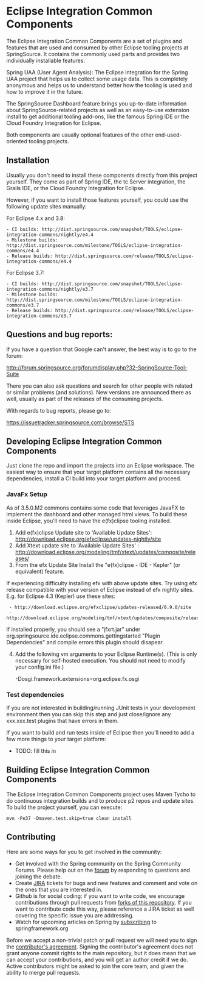 # Eclipse Integration Common Components
      
  The Eclipse Integration Common Components are a set of plugins and features that are used and
  consumed by other Eclipse tooling projects at SpringSource. It contains the commonly used parts
  and provides two individually installable features:

  Spring UAA (User Agent Analysis): The Eclipse integration for the Spring UAA project that helps
  us to collect some usage data. This is completely anonymous and helps us to understand better how
  the tooling is used and how to improve it in the future.

  The SpringSource Dashboard feature brings you up-to-date information about SpringSource-related
  projects as well as an easy-to-use extension install to get additional tooling add-ons, like the
  famous Spring IDE or the Cloud Foundry Integration for Eclipse.

  Both components are usually optional features of the other end-used-oriented tooling projects.

## Installation

  Usually you don't need to install these components directly from this project yourself. They come
  as part of Spring IDE, the tc Server integration, the Grails IDE, or the Cloud Foundry Integration
  for Eclipse.

  However, if you want to install those features yourself, you could use the following update
  sites manually:

  For Eclipse 4.x and 3.8:
  
    - CI builds: http://dist.springsource.com/snapshot/TOOLS/eclipse-integration-commons/nightly/e4.4 
    - Milestone builds: http://dist.springsource.com/milestone/TOOLS/eclipse-integration-commons/e4.4
    - Release builds: http://dist.springsource.com/release/TOOLS/eclipse-integration-commons/e4.4
    
  For Eclipse 3.7:
  
    - CI builds: http://dist.springsource.com/snapshot/TOOLS/eclipse-integration-commons/nightly/e3.7 
    - Milestone builds: http://dist.springsource.com/milestone/TOOLS/eclipse-integration-commons/e3.7
    - Release builds: http://dist.springsource.com/release/TOOLS/eclipse-integration-commons/e3.7

## Questions and bug reports:

  If you have a question that Google can't answer, the best way is to go to the forum:

  http://forum.springsource.org/forumdisplay.php?32-SpringSource-Tool-Suite

  There you can also ask questions and search for other people with related or similar problems
  (and solutions). New versions are announced there as well, usually as part of the releases
  of the consuming projects.

  With regards to bug reports, please go to:

  https://issuetracker.springsource.com/browse/STS

## Developing Eclipse Integration Common Components

  Just clone the repo and import the projects into an Eclipse workspace. The easiest way to ensure
  that your target platform contains all the necessary dependencies, install a CI build into
  your target platform and proceed.
  
### JavaFx Setup

  As of 3.5.0.M2 commons contains some code that leverages JavaFX to implement the dashboard and other 
  managed html views. To build these inside Eclipse, you'll need to have the e(fx)clipse tooling installed.
  
  1. Add e(fx)clipse Update site to 'Available Update Sites': http://download.eclipse.org/efxclipse/updates-nightly/site
  2. Add Xtext update site to 'Available Update Sites' : http://download.eclipse.org/modeling/tmf/xtext/updates/composite/releases/
  3. From the efx Update Site Install the "e(fx)clipse - IDE - Kepler" (or equivalent) feature.
  
  If experiencing difficulty installing efx with above update sites. Try using efx release compatible with your version of Eclipse instead of efx nightly sites.
  E.g. for Eclipse 4.3 (Kepler) use these sites:
 
     - http://download.eclipse.org/efxclipse/updates-released/0.9.0/site
     - http://download.eclipse.org/modeling/tmf/xtext/updates/composite/releases/

  If installed properly, you should see a "jfxrt.jar" under org.springsource.ide.eclipse.commons.gettingstarted 
  "Plugin Dependencies" and compile errors this plugin should disapear.

  4. Add the following vm arguments to your Eclipse Runtime(s). (This is only necessary for self-hosted execution. You should not need to modify your config.ini file.)

      -Dosgi.framework.extensions=org.eclipse.fx.osgi

### Test dependencies

If you are not interested in building/running JUnit tests in your development environment then you can skip this step and just close/ignore any xxx.xxx.test plugins that have errors in them.

If you want to build and run tests inside of Eclipse then you'll need to add a few more things to your target platform:

   - TODO: fill this in


## Building Eclipse Integration Common Components
  
  The Eclipse Integration Common Components project uses Maven Tycho to do continuous integration
  builds and to produce p2 repos and update sites. To build the project yourself, you can execute:

  `mvn -Pe37 -Dmaven.test.skip=true clean install`

## Contributing

  Here are some ways for you to get involved in the community:

  * Get involved with the Spring community on the Spring Community Forums.  Please help out on the [forum](http://forum.springsource.org/forumdisplay.php?32-SpringSource-Tool-Suite) by responding to questions and joining the debate.
  * Create [JIRA](https://issuetracker.springsource.com/browse/STS) tickets for bugs and new features and comment and vote on the ones that you are interested in.  
  * Github is for social coding: if you want to write code, we encourage contributions through pull requests from [forks of this repository](http://help.github.com/forking/). If you want to contribute code this way, please reference a JIRA ticket as well covering the specific issue you are addressing.
  * Watch for upcoming articles on Spring by [subscribing](http://www.springsource.org/node/feed) to springframework.org

Before we accept a non-trivial patch or pull request we will need you to sign the [contributor's agreement](https://support.springsource.com/spring_eclipsecla_committer_signup). Signing the contributor's agreement does not grant anyone commit rights to the main repository, but it does mean that we can accept your contributions, and you will get an author credit if we do. Active contributors might be asked to join the core team, and given the ability to merge pull requests.
